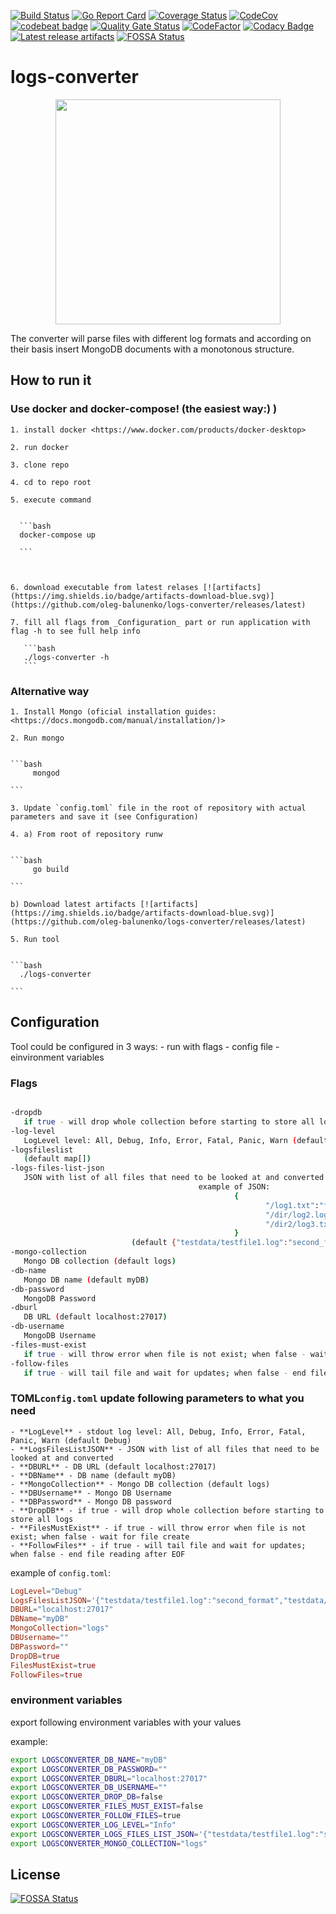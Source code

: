 [![Build Status](https://travis-ci.com/oleg-balunenko/logs-converter.svg?branch=master)](https://travis-ci.com/oleg-balunenko/logs-converter)
[![Go Report Card](https://goreportcard.com/badge/github.com/oleg-balunenko/logs-converter)](https://goreportcard.com/report/github.com/oleg-balunenko/logs-converter)
[![Coverage Status](https://coveralls.io/repos/github/oleg-balunenko/logs-converter/badge.svg?branch=master)](https://coveralls.io/github/oleg-balunenko/logs-converter?branch=master)
[![CodeCov](https://codecov.io/gh/oleg-balunenko/logs-converter/branch/master/graph/badge.svg)](https://codecov.io/gh/oleg-balunenko/logs-converter)
[![codebeat badge](https://codebeat.co/badges/f8911e31-4de9-4444-a1ff-9063a272e897)](https://codebeat.co/projects/github-com-oleg-balunenko-logs-converter-master)
[![Quality Gate Status](https://sonarcloud.io/api/project_badges/measure?project=logs-converter&metric=alert_status)](https://sonarcloud.io/dashboard?id=logs-converter)
[![CodeFactor](https://www.codefactor.io/repository/github/oleg-balunenko/logs-converter/badge)](https://www.codefactor.io/repository/github/oleg-balunenko/logs-converter)
[![Codacy Badge](https://api.codacy.com/project/badge/Grade/d0577205bbf648efaa3385369447923d)](https://app.codacy.com/app/oleg.balunenko/logs-converter?utm_source=github.com&utm_medium=referral&utm_content=oleg-balunenko/logs-converter&utm_campaign=Badge_Grade_Settings)
[![Latest release artifacts](https://img.shields.io/badge/artifacts-download-blue.svg)](https://github.com/oleg-balunenko/logs-converter/releases/latest)
[![FOSSA Status](https://app.fossa.io/api/projects/git%2Bgithub.com%2Foleg-balunenko%2Flogs-converter.svg?type=shield)](https://app.fossa.io/projects/git%2Bgithub.com%2Foleg-balunenko%2Flogs-converter?ref=badge_shield)

# logs-converter

<p align="center"><img src="https://github.com/oleg-balunenko/logs-converter/blob/master/docs/assets/projectavatar.png" width="360"></p>

The converter will parse files with different log formats and according
on their basis insert MongoDB documents with a monotonous structure.

## How to run it

### Use docker and docker-compose! (the easiest way:) )

    1. install docker <https://www.docker.com/products/docker-desktop> 
 
    2. run docker
  
    3. clone repo
  
    4. cd to repo root
  
    5. execute command
 

      ```bash
      docker-compose up
      
      ```
      


    6. download executable from latest relases [![artifacts](https://img.shields.io/badge/artifacts-download-blue.svg)](https://github.com/oleg-balunenko/logs-converter/releases/latest)

    7. fill all flags from _Configuration_ part or run application with flag -h to see full help info

       ```bash
       ./logs-converter -h
       ```

### Alternative way

    1. Install Mongo (oficial installation guides: <https://docs.mongodb.com/manual/installation/)>
    
    2. Run mongo
    

    ```bash
         mongod
         
    ```

    3. Update `config.toml` file in the root of repository with actual parameters and save it (see Configuration)
    
    4. a) From root of repository runw
    

    ```bash
         go build
         
    ```

    b) Download latest artifacts [![artifacts](https://img.shields.io/badge/artifacts-download-blue.svg)](https://github.com/oleg-balunenko/logs-converter/releases/latest)

    5. Run tool
    

    ```bash
      ./logs-converter
      
    ```

## Configuration

Tool could be configured in 3 ways:
    - run with flags
    - config file
    - einvironment variables

### Flags

   ```bash

   -dropdb
      if true - will drop whole collection before starting to store all logs (default true)
   -log-level
      LogLevel level: All, Debug, Info, Error, Fatal, Panic, Warn (default Debug)
   -logsfileslist
      (default map[])
   -logs-files-list-json
      JSON with list of all files that need to be looked at and converted
                                             example of JSON:
                                                     {
                                                            "/log1.txt":"first_format",
                                                            "/dir/log2.log":"second_format",
                                                            "/dir2/log3.txt":"first_format"
                                                     }
                              (default {"testdata/testfile1.log":"second_format","testdata/dir1/testfile2.log":"first_format"})
   -mongo-collection
      Mongo DB collection (default logs)
   -db-name
      Mongo DB name (default myDB)
   -db-password
      MongoDB Password
   -dburl
      DB URL (default localhost:27017)
   -db-username
      MongoDB Username
   -files-must-exist
      if true - will throw error when file is not exist; when false - wait for file create (default: true)
   -follow-files
      if true - will tail file and wait for updates; when false - end file reading after EOF (defaultL true)
   ```

### TOML`config.toml` update following parameters to what you need

    - **LogLevel** - stdout log level: All, Debug, Info, Error, Fatal, Panic, Warn (default Debug)
    - **LogsFilesListJSON** - JSON with list of all files that need to be looked at and converted
    - **DBURL** - DB URL (default localhost:27017)
    - **DBName** - DB name (default myDB)
    - **MongoCollection** - Mongo DB collection (default logs)
    - **DBUsername** - Mongo DB Username
    - **DBPassword** - Mongo DB password
    - **DropDB** - if true - will drop whole collection before starting to store all logs
    - **FilesMustExist** - if true - will throw error when file is not exist; when false - wait for file create
    - **FollowFiles** - if true - will tail file and wait for updates; when false - end file reading after EOF

example of `config.toml`:

   ```toml
   LogLevel="Debug"
   LogsFilesListJSON='{"testdata/testfile1.log":"second_format","testdata/dir1/testfile2.log":"first_format"}'
   DBURL="localhost:27017"
   DBName="myDB"
   MongoCollection="logs"
   DBUsername=""
   DBPassword=""
   DropDB=true
   FilesMustExist=true
   FollowFiles=true
   ```

### environment variables

export following environment variables with your values

example:
   ```bash
   export LOGSCONVERTER_DB_NAME="myDB"
   export LOGSCONVERTER_DB_PASSWORD=""
   export LOGSCONVERTER_DBURL="localhost:27017"
   export LOGSCONVERTER_DB_USERNAME=""
   export LOGSCONVERTER_DROP_DB=false
   export LOGSCONVERTER_FILES_MUST_EXIST=false
   export LOGSCONVERTER_FOLLOW_FILES=true
   export LOGSCONVERTER_LOG_LEVEL="Info"
   export LOGSCONVERTER_LOGS_FILES_LIST_JSON='{"testdata/testfile1.log":"second_format","testdata/dir1/testfile2.log":"first_format"}'
   export LOGSCONVERTER_MONGO_COLLECTION="logs"
   ```


## License
[![FOSSA Status](https://app.fossa.io/api/projects/git%2Bgithub.com%2Foleg-balunenko%2Flogs-converter.svg?type=large)](https://app.fossa.io/projects/git%2Bgithub.com%2Foleg-balunenko%2Flogs-converter?ref=badge_large)